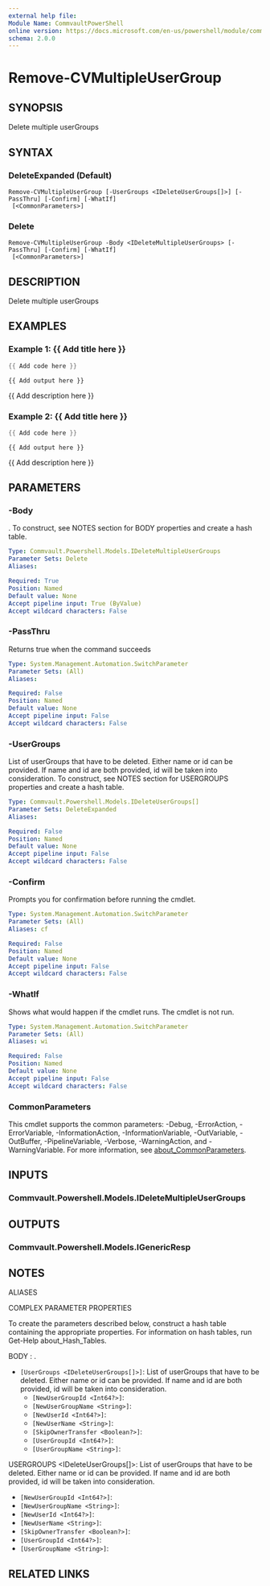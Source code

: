 ```yaml
---
external help file:
Module Name: CommvaultPowerShell
online version: https://docs.microsoft.com/en-us/powershell/module/commvaultpowershell/remove-cvmultipleusergroup
schema: 2.0.0
---
```


# Remove-CVMultipleUserGroup

## SYNOPSIS
Delete multiple userGroups

## SYNTAX

### DeleteExpanded (Default)
```
Remove-CVMultipleUserGroup [-UserGroups <IDeleteUserGroups[]>] [-PassThru] [-Confirm] [-WhatIf]
 [<CommonParameters>]
```

### Delete
```
Remove-CVMultipleUserGroup -Body <IDeleteMultipleUserGroups> [-PassThru] [-Confirm] [-WhatIf]
 [<CommonParameters>]
```

## DESCRIPTION
Delete multiple userGroups

## EXAMPLES

### Example 1: {{ Add title here }}
```powershell
{{ Add code here }}
```

```output
{{ Add output here }}
```

{{ Add description here }}

### Example 2: {{ Add title here }}
```powershell
{{ Add code here }}
```

```output
{{ Add output here }}
```

{{ Add description here }}

## PARAMETERS

### -Body
.
To construct, see NOTES section for BODY properties and create a hash table.

```yaml
Type: Commvault.Powershell.Models.IDeleteMultipleUserGroups
Parameter Sets: Delete
Aliases:

Required: True
Position: Named
Default value: None
Accept pipeline input: True (ByValue)
Accept wildcard characters: False
```

### -PassThru
Returns true when the command succeeds

```yaml
Type: System.Management.Automation.SwitchParameter
Parameter Sets: (All)
Aliases:

Required: False
Position: Named
Default value: None
Accept pipeline input: False
Accept wildcard characters: False
```

### -UserGroups
List of userGroups that have to be deleted.
Either name or id can be provided.
If name and id are both provided, id will be taken into consideration.
To construct, see NOTES section for USERGROUPS properties and create a hash table.

```yaml
Type: Commvault.Powershell.Models.IDeleteUserGroups[]
Parameter Sets: DeleteExpanded
Aliases:

Required: False
Position: Named
Default value: None
Accept pipeline input: False
Accept wildcard characters: False
```

### -Confirm
Prompts you for confirmation before running the cmdlet.

```yaml
Type: System.Management.Automation.SwitchParameter
Parameter Sets: (All)
Aliases: cf

Required: False
Position: Named
Default value: None
Accept pipeline input: False
Accept wildcard characters: False
```

### -WhatIf
Shows what would happen if the cmdlet runs.
The cmdlet is not run.

```yaml
Type: System.Management.Automation.SwitchParameter
Parameter Sets: (All)
Aliases: wi

Required: False
Position: Named
Default value: None
Accept pipeline input: False
Accept wildcard characters: False
```

### CommonParameters
This cmdlet supports the common parameters: -Debug, -ErrorAction, -ErrorVariable, -InformationAction, -InformationVariable, -OutVariable, -OutBuffer, -PipelineVariable, -Verbose, -WarningAction, and -WarningVariable. For more information, see [about_CommonParameters](http://go.microsoft.com/fwlink/?LinkID=113216).

## INPUTS

### Commvault.Powershell.Models.IDeleteMultipleUserGroups

## OUTPUTS

### Commvault.Powershell.Models.IGenericResp

## NOTES

ALIASES

COMPLEX PARAMETER PROPERTIES

To create the parameters described below, construct a hash table containing the appropriate properties. For information on hash tables, run Get-Help about_Hash_Tables.


BODY <IDeleteMultipleUserGroups>: .
  - `[UserGroups <IDeleteUserGroups[]>]`: List of userGroups that have to be deleted. Either name or id can be provided. If name and id are both provided, id will be taken into consideration.
    - `[NewUserGroupId <Int64?>]`: 
    - `[NewUserGroupName <String>]`: 
    - `[NewUserId <Int64?>]`: 
    - `[NewUserName <String>]`: 
    - `[SkipOwnerTransfer <Boolean?>]`: 
    - `[UserGroupId <Int64?>]`: 
    - `[UserGroupName <String>]`: 

USERGROUPS <IDeleteUserGroups[]>: List of userGroups that have to be deleted. Either name or id can be provided. If name and id are both provided, id will be taken into consideration.
  - `[NewUserGroupId <Int64?>]`: 
  - `[NewUserGroupName <String>]`: 
  - `[NewUserId <Int64?>]`: 
  - `[NewUserName <String>]`: 
  - `[SkipOwnerTransfer <Boolean?>]`: 
  - `[UserGroupId <Int64?>]`: 
  - `[UserGroupName <String>]`: 

## RELATED LINKS

